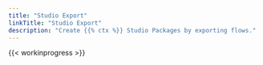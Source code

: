 ```yaml
---
title: "Studio Export"
linkTitle: "Studio Export"
description: "Create {{% ctx %}} Studio Packages by exporting flows."
---
```


{{< workinprogress >}}
